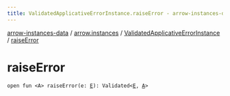 ```yaml
---
title: ValidatedApplicativeErrorInstance.raiseError - arrow-instances-data
---
```


[arrow-instances-data](../../index.html) / [arrow.instances](../index.html) / [ValidatedApplicativeErrorInstance](index.html) / [raiseError](./raise-error.html)

# raiseError

`open fun <A> raiseError(e: `[`E`](index.html#E)`): Validated<`[`E`](index.html#E)`, `[`A`](raise-error.html#A)`>`